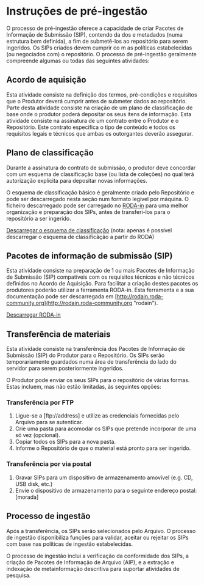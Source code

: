 # Instruções de pré-ingestão

O processo de pré-ingestão oferece a capacidade de criar Pacotes de Informação de Submissão (SIP), contendo da dos e metadados (numa estrutura bem definida), a fim de submetê-los ao repositório para serem ingeridos. Os SIPs criados devem cumprir co m as políticas estabelecidas (ou negociados com) o repositório. O processo de pré-ingestão geralmente compreende algumas ou todas das seguintes atividades:

## Acordo de aquisição

Esta atividade consiste na definição dos termos, pré-condições e requisitos que o Produtor deverá cumprir antes de submeter dados ao repositório. Parte desta atividade consiste na criação de um plano de classificação de base onde o produtor poderá depositar os seus itens de informação. Esta atividade consiste na assinatura de um contrato entre o Produtor e o Repositório. Este contrato especifica o tipo de conteúdo e todos os requisitos legais e técnicos que ambas os outorgantes deverão assegurar.

## Plano de classificação

Durante a assinatura do contrato de submissão, o produtor deve concordar com um esquema de classificação base (ou lista de coleções) no qual terá autorização explícita para depositar novas informações.

O esquema de classificação básico é geralmente criado pelo Repositório e pode ser descarregado nesta seção num formato legível por máquina. O ficheiro descarregado pode ser carregado no [RODA-in](http://rodain.roda-community.org) para uma melhor organização e preparação dos SIPs, antes de transferi-los para o repositório a ser ingerido.

[Descarregar o esquema de classificação](/api/v1/classification_plans) (nota: apenas é possível descarregar o esquema de classificãção a partir do RODA)

## Pacotes de informação de submissão (SIP)

Esta atividade consiste na preparação de 1 ou mais Pacotes de Informação de Submissão (SIP) compatíveis com os requisitos técnicos e não técnicos definidos no Acordo de Aquisição. Para facilitar a criação destes pacotes os produtores poderão utilizar a ferramenta RODA-in. Esta ferramenta e a sua documentação pode ser descarregada em [http://rodain.roda-community.org](http://rodain.roda-community.org "rodain").

[Descarregar RODA-in](http://rodain.roda-community.org)

## Transferência de materiais

Esta atividade consiste na transferência dos Pacotes de Informação de Submissão (SIP) do Produtor para o Repositório. Os SIPs serão temporariamente guardados numa área de transferência do lado do servidor para serem posteriormente ingeridos.

O Produtor pode enviar os seus SIPs para o repositório de várias formas. Estas incluem, mas não estão limitadas, às seguintes opções:

### Transferência por FTP

1. Ligue-se a [ftp://address] e utilize as credenciais fornecidas pelo Arquivo para se autenticar.
2. Crie uma pasta para acomodar os SIPs que pretende incorporar de uma só vez (opcional).
3. Copiar todos os SIPs para a nova pasta.
4. Informe o Repositório de que o material está pronto para ser ingerido.

### Transferência por via postal

1. Gravar SIPs para um dispositivo de armazenamento amovível (e.g. CD, USB disk, etc.)
2. Envie o dispositivo de armazenamento para o seguinte endereço postal: [morada]

## Processo de ingestão

Após a transferência, os SIPs serão selecionados pelo Arquivo. O processo de ingestão disponibiliza funções para validar, aceitar ou rejeitar os SIPs com base nas políticas de ingestão estabelecidas.

O processo de ingestão inclui a verificação da conformidade dos SIPs, a criação de Pacotes de Informação de Arquivo (AIP), e a extração e indexação de metainformação descritiva para suportar atividades de pesquisa.
